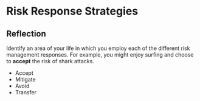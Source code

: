# Risk Response Strategies

## Reflection

Identify an area of your life in which you employ each of the different risk management responses. For example, you might enjoy surfing and choose to **accept** the risk of shark attacks.

* Accept
* Mitigate
* Avoid
* Transfer
